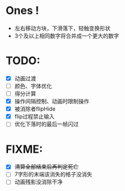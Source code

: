 # Ones !

- 左右移动方块，下滑落下，轻触变换形状
- 3个及以上相同数字将合并成一个更大的数字

# TODO:
- [x] 动画过渡
- [ ] 颜色、字体优化
- [ ] 得分计算
- [x] 操作间隔控制、动画时限制操作
- [x] 被消除者flipHide
- [x] flip过程禁止输入
- [ ] 优化下落时的最后一帧闪过

# FIXME:
- [x] ~~清算全部结束后再判定死亡~~
- [ ] 7字形的末端该消失的格子没消失
- [ ] 动画残影没消除干净